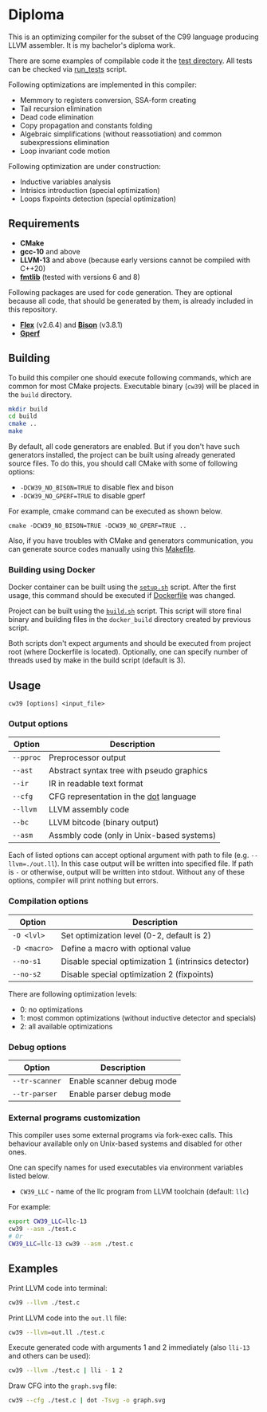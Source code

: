 # Diploma

This is an optimizing compiler for the subset of the C99 language producing LLVM assembler.
It is my bachelor's diploma work.

There are some examples of compilable code it the [test directory](/tests).
All tests can be checked via [run_tests](/tests/run_tests.sh) script.

Following optimizations are implemented in this compiler:

- Memmory to registers conversion, SSA-form creating
- Tail recursion elimination
- Dead code elimination
- Copy propagation and constants folding
- Algebraic simplifications (without reassotiation) and common subexpressions elimination
- Loop invariant code motion

Following optimization are under construction:

- Inductive variables analysis
- Intrisics introduction (special optimization)
- Loops fixpoints detection (special optimization)

## Requirements

- **CMake**
- **gcc-10** and above
- **LLVM-13** and above (because early versions cannot be compiled with C++20)
- **[fmtlib](https://fmt.dev/latest/index.html)** (tested with versions 6 and 8)

Following packages are used for code generation.
They are optional because all code, that should be generated by them, is already included in this repository.

- [**Flex**](https://github.com/westes/flex) (v2.6.4) and [**Bison**](https://www.gnu.org/software/bison) (v3.8.1)
- [**Gperf**](https://www.gnu.org/software/gperf)

## Building

To build this compiler one should execute following commands, which are common for most CMake projects.
Executable binary (`cw39`) will be placed in the `build` directory.

```sh
mkdir build
cd build
cmake ..
make
```

By default, all code generators are enabled.
But if you don't have such generators installed, the project can be built using already generated source files.
To do this, you should call CMake with some of following options:

- `-DCW39_NO_BISON=TRUE` to disable flex and bison
- `-DCW39_NO_GPERF=TRUE` to disable gperf

For example, cmake command can be executed as shown below.

```
cmake -DCW39_NO_BISON=TRUE -DCW39_NO_GPERF=TRUE ..
```

Also, if you have troubles with CMake and generators communication,
you can generate source codes manually using this [Makefile](/src/parser/Makefile).

### Building using Docker

Docker container can be built using the [`setup.sh`](/setup.sh) script. 
After the first usage, this command should be executed if [Dockerfile](/Dockerfile) was changed.

Project can be built using the [`build.sh`](/build.sh) script.
This script will store final binary and building files in the `docker_build` directory created by previous script.

Both scripts don't expect arguments and should be executed from project root (where Dockerfile is located).
Optionally, one can specify number of threads used by make in the build script (default is 3).

## Usage

```
cw39 [options] <input_file>
```

### Output options

| Option    | Description                                                     |
|-----------|-----------------------------------------------------------------|
| `--pproc` | Preprocessor output                                             |
| `--ast`   | Abstract syntax tree with pseudo graphics                       |
| `--ir`    | IR in readable text format                                      |
| `--cfg`   | CFG representation in the [dot](https://graphviz.org/) language |
| `--llvm`  | LLVM assembly code                                              |
| `--bc`    | LLVM bitcode (binary output)                                    |
| `--asm`   | Assmbly code (only in Unix-based systems)                       |

Each of listed options can accept optional argument with path to file (e.g. `--llvm=./out.ll`).
In this case output will be written into specified file.
If path is `-` or otherwise, output will be written into stdout.
Without any of these options, compiler will print nothing but errors.

### Compilation options

| Option       | Description                                          |
|--------------|------------------------------------------------------|
| `-O <lvl>`   | Set optimization level (0-2, default is 2)           |
| `-D <macro>` | Define a macro with optional value                   |
| `--no-s1`    | Disable special optimization 1 (intrinsics detector) |
| `--no-s2`    | Disable special optimization 2 (fixpoints)           |

There are following optimization levels:

- 0: no optimizations
- 1: most common optimizations (without inductive detector and specials)
- 2: all available optimizations

### Debug options

| Option         | Description               |
|----------------|---------------------------|
| `--tr-scanner` | Enable scanner debug mode |
| `--tr-parser`  | Enable parser debug mode  |


### External programs customization

This compiler uses some external programs via fork-exec calls.
This behaviour available only on Unix-based systems and disabled for other ones.

One can specify names for used executables via environment variables listed below.

- `CW39_LLC` - name of the llc program from LLVM toolchain (default: `llc`)

For example:

```sh
export CW39_LLC=llc-13
cw39 --asm ./test.c
# Or
CW39_LLC=llc-13 cw39 --asm ./test.c
```

## Examples

Print LLVM code into terminal:
```sh
cw39 --llvm ./test.c
```

Print LLVM code into the `out.ll` file:
```sh
cw39 --llvm=out.ll ./test.c
```

Execute generated code with arguments 1 and 2 immediately (also `lli-13` and others can be used):
```sh
cw39 --llvm ./test.c | lli - 1 2
```

Draw CFG into the `graph.svg` file:
```sh
cw39 --cfg ./test.c | dot -Tsvg -o graph.svg
```
